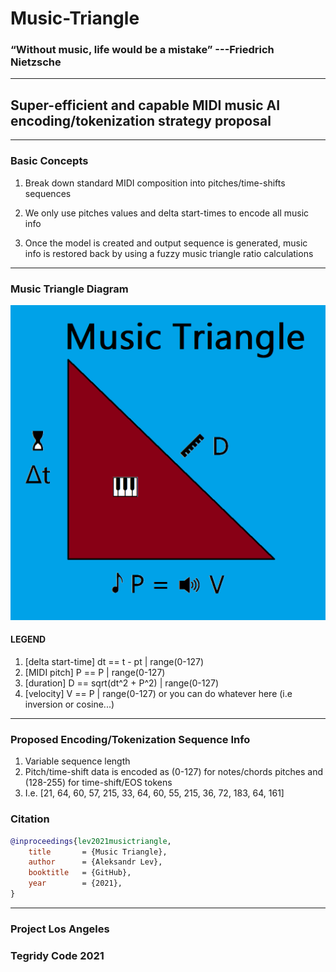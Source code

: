 # Music-Triangle

### “Without music, life would be a mistake” ---Friedrich Nietzsche

***

## Super-efficient and capable MIDI music AI encoding/tokenization strategy proposal

***

### Basic Concepts

1) Break down standard MIDI composition into pitches/time-shifts sequences

2) We only use pitches values and delta start-times to encode all music info

3) Once the model is created and output sequence is generated, music info is restored back by using a fuzzy music triangle ratio calculations

***

### Music Triangle Diagram

<img width="512" src="https://github.com/asigalov61/Music-Triangle/raw/main/Music%20Triangle-Diagram.png">

#### LEGEND

1) [delta start-time] dt == t - pt | range(0-127)
2) [MIDI pitch] P == P | range(0-127)
3) [duration] D == sqrt(dt^2 + P^2) | range(0-127)
4) [velocity] V == P | range(0-127) or you can do whatever here (i.e inversion or cosine...)

***

### Proposed Encoding/Tokenization Sequence Info

1) Variable sequence length
2) Pitch/time-shift data is encoded as (0-127) for notes/chords pitches and (128-255) for time-shift/EOS tokens
3) I.e. [21, 64, 60, 57, 215, 33, 64, 60, 55, 215, 36, 72, 183, 64, 161]

### Citation

```bibtex
@inproceedings{lev2021musictriangle,
    title       = {Music Triangle},
    author      = {Aleksandr Lev},
    booktitle   = {GitHub},
    year        = {2021},
}
```

***

### Project Los Angeles

### Tegridy Code 2021


